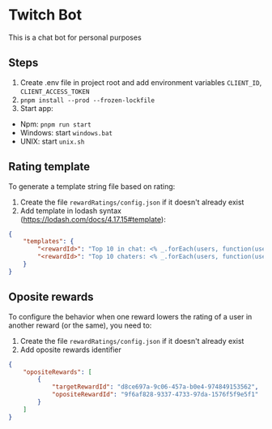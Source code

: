 # Twitch Bot

This is a chat bot for personal purposes

## Steps

1. Create .env file in project root and add environment variables `CLIENT_ID`, `CLIENT_ACCESS_TOKEN`
2. `pnpm install --prod --frozen-lockfile`
3. Start app:

-   Npm: `pnpm run start`
-   Windows: start `windows.bat`
-   UNIX: start `unix.sh`

## Rating template

To generate a template string file based on rating:

1. Сreate the file `rewardRatings/config.json` if it doesn't already exist
2. Add template in lodash syntax (https://lodash.com/docs/4.17.15#template):

```json
{
    "templates": {
        "<rewardId>": "Top 10 in chat: <% _.forEach(users, function(user, index) { %>#<%= index %> <%= user.displayName %> (<%= user.amount / 10 %>см), <% }); %>",
        "<rewardId>": "Top 10 chaters: <% _.forEach(users, function(user, index) { %>#${index} ${user.displayName} <% }); %>"
    }
}
```

## Oposite rewards

To configure the behavior when one reward lowers the rating of a user in another reward (or the same), you need to:

1. Сreate the file `rewardRatings/config.json` if it doesn't already exist
2. Add oposite rewards identifier

```json
{
    "opositeRewards": [
        {
            "targetRewardId": "d8ce697a-9c06-457a-b0e4-974849153562",
            "opositeRewardId": "9f6af828-9337-4733-97da-1576f5f9e5f1"
        }
    ]
}
```
